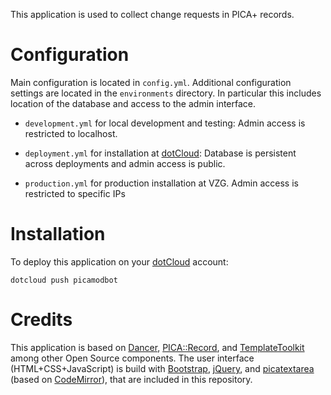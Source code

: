 This application is used to collect change requests in PICA+ records.

# Configuration

Main configuration is located in `config.yml`. Additional configuration
settings are located in the `environments` directory. In particular
this includes location of the database and access to the admin interface.

- `development.yml` for local development and testing:
  Admin access is restricted to localhost.

- `deployment.yml` for installation at [dotCloud]:
  Database is persistent across deployments and admin access is public.
 
- `production.yml` for production installation at VZG.
  Admin access is restricted to specific IPs

# Installation

To deploy this application on your [dotCloud] account:

    dotcloud push picamodbot

# Credits

This application is based on [Dancer], [PICA::Record], and [TemplateToolkit]
among other Open Source components. The user interface (HTML+CSS+JavaScript) 
is build with [Bootstrap], [jQuery], and [picatextarea] (based
on [CodeMirror]), that are included in this repository.

[dotCloud]: http://dotcloud.com/
[Dancer]: http://perldancer.org
[PICA::Record]: http://search.cpan.org/dist/PICA-Record/
[TemplateToolkit]: http://template-toolkit.org/
[Bootstrap]: http://twitter.github.com/bootstrap/
[jQUery]: http://jquery.com
[picatextarea]: http://gbv.github.com/picatextarea/
[CodeMirror]: http://codemirror.net/
